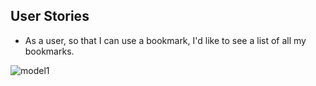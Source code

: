 ## User Stories

* As a user,
so that I can use a bookmark,
I'd like to see a list of all my bookmarks.

![model1](https://www.dropbox.com/s/6b695jo9spehwbc/Bookmark%20Manager.png?dl=0)
